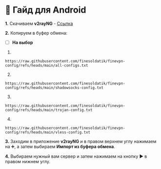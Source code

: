 # 📱 Гайд для Android
**1.** Скачиваем **v2rayNG** - [Ссылка](https://github.com/2dust/v2rayNG/releases/download/1.9.31/v2rayNG_1.9.31_universal.apk)

**2.** Копируем в буфер обмена: 

 - [ ] **На выбор**

1)
```
https://raw.githubusercontent.com/finesoldatik/finevpn-config/refs/heads/main/all-configs.txt
```
2)
```
https://raw.githubusercontent.com/finesoldatik/finevpn-config/refs/heads/main/shadowsocks-config.txt
```
3) 
```
https://raw.githubusercontent.com/finesoldatik/finevpn-config/refs/heads/main/trojan-config.txt
```
4) 
```
https://raw.githubusercontent.com/finesoldatik/finevpn-config/refs/heads/main/vless-config.txt
```

**3.** Заходим в приложение **v2rayNG** и в правом верхнем углу нажимаем на ➕, а затем выбираем **Импорт из буфера обмена**.
   
**4.** Выбираем нужный вам сервер и затем нажимаем на кнопку ▶️ в правом нижнем углу.
